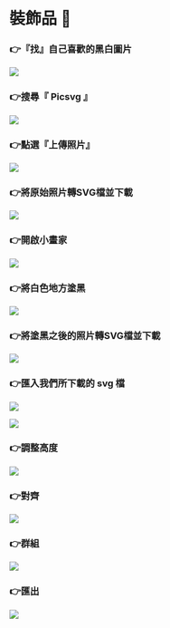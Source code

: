# 裝飾品 👑

### 👉**『找』自己喜歡的黑白圖片**

![](.gitbook/assets/image%20%2856%29.png)

### 👉**搜尋『 Picsvg 』**

![](.gitbook/assets/image%20%2861%29.png)

### 👉**點選『上傳照片』**

![](.gitbook/assets/image%20%2833%29.png)

### 👉**將原始照片轉SVG檔並下載**

![](.gitbook/assets/image%20%2826%29.png)

### 👉**開啟小畫家**

![](.gitbook/assets/image%20%2838%29.png)

### 👉**將白色地方塗黑**

![](.gitbook/assets/image%20%2814%29.png)

### 👉**將塗黑之後的照片轉SVG檔並下載**

![](.gitbook/assets/image%20%2835%29.png)

### 👉**匯入我們所下載的 svg 檔**

![](.gitbook/assets/image%20%287%29.png)

![](.gitbook/assets/image%20%2831%29.png)

### 👉**調整高度**

![](.gitbook/assets/image%20%2857%29.png)

### 👉對齊

![](.gitbook/assets/image%20%2810%29.png)

### 👉**群組**

![](.gitbook/assets/image%20%2840%29.png)

### 👉**匯出**

![](.gitbook/assets/image%20%2852%29.png)



